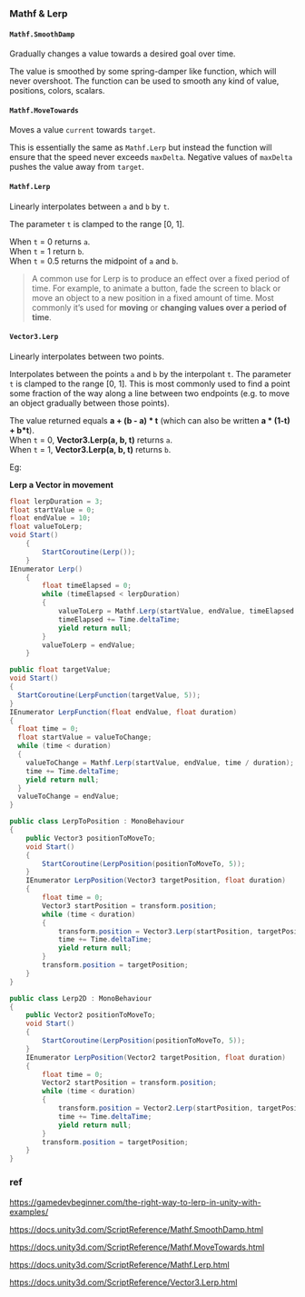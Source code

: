 ### Mathf & Lerp

#### `Mathf.SmoothDamp`

Gradually changes a value towards a desired goal over time.

The value is smoothed by some spring-damper like function, which will never overshoot. The function can be used to smooth any kind of value, positions, colors, scalars.


#### `Mathf.MoveTowards`

Moves a value `current` towards `target`.

This is essentially the same as `Mathf.Lerp` but instead the function will ensure that the speed never exceeds `maxDelta`. Negative values of `maxDelta` pushes the value away from `target`.

#### `Mathf.Lerp`
Linearly interpolates between `a` and `b` by `t`.

The parameter `t` is clamped to the range \[0, 1\].  
  
When `t` = 0 returns `a`. \
When `t` = 1 return `b`. \
When `t` = 0.5 returns the midpoint of `a` and `b`.

> A common use for Lerp is to produce an effect over a fixed period of time. For example, to animate a button, fade the screen to black or move an object to a new position in a fixed amount of time. Most commonly it’s used for **moving** or **changing values over a period of time**.


#### `Vector3.Lerp`

Linearly interpolates between two points.

Interpolates between the points `a` and `b` by the interpolant `t`. The parameter `t` is clamped to the range \[0, 1\]. This is most commonly used to find a point some fraction of the way along a line between two endpoints (e.g. to move an object gradually between those points).  
  
The value returned equals **a + (b - a) \* t** (which can also be written **a \* (1-t) + b\*t**).  
When `t` = 0, **Vector3.Lerp(a, b, t)** returns `a`.  
When `t` = 1, **Vector3.Lerp(a, b, t)** returns `b`.

Eg:

**Lerp a Vector in movement**

```cs
float lerpDuration = 3; 
float startValue = 0; 
float endValue = 10; 
float valueToLerp;
void Start()
    {
        StartCoroutine(Lerp());
    }
IEnumerator Lerp()
    {
        float timeElapsed = 0;
        while (timeElapsed < lerpDuration)
        {
            valueToLerp = Mathf.Lerp(startValue, endValue, timeElapsed / lerpDuration);
            timeElapsed += Time.deltaTime;
            yield return null;
        }
        valueToLerp = endValue;
    }
```

```cs
public float targetValue;
void Start()
{
  StartCoroutine(LerpFunction(targetValue, 5));
}
IEnumerator LerpFunction(float endValue, float duration)
{
  float time = 0;
  float startValue = valueToChange;
  while (time < duration)
  {
    valueToChange = Mathf.Lerp(startValue, endValue, time / duration);
    time += Time.deltaTime;
    yield return null;
  }
  valueToChange = endValue;
}
```
```cs
public class LerpToPosition : MonoBehaviour
{
    public Vector3 positionToMoveTo;
    void Start()
    {
        StartCoroutine(LerpPosition(positionToMoveTo, 5));
    }
    IEnumerator LerpPosition(Vector3 targetPosition, float duration)
    {
        float time = 0;
        Vector3 startPosition = transform.position;
        while (time < duration)
        {
            transform.position = Vector3.Lerp(startPosition, targetPosition, time / duration);
            time += Time.deltaTime;
            yield return null;
        }
        transform.position = targetPosition;
    }
}
```
```cs
public class Lerp2D : MonoBehaviour
{
    public Vector2 positionToMoveTo;
    void Start()
    {
        StartCoroutine(LerpPosition(positionToMoveTo, 5));
    }
    IEnumerator LerpPosition(Vector2 targetPosition, float duration)
    {
        float time = 0;
        Vector2 startPosition = transform.position;
        while (time < duration)
        {
            transform.position = Vector2.Lerp(startPosition, targetPosition, time / duration);
            time += Time.deltaTime;
            yield return null;
        }
        transform.position = targetPosition;
    }
}
```


### ref

https://gamedevbeginner.com/the-right-way-to-lerp-in-unity-with-examples/

https://docs.unity3d.com/ScriptReference/Mathf.SmoothDamp.html

https://docs.unity3d.com/ScriptReference/Mathf.MoveTowards.html

https://docs.unity3d.com/ScriptReference/Mathf.Lerp.html

https://docs.unity3d.com/ScriptReference/Vector3.Lerp.html

